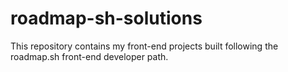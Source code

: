 # roadmap-sh-solutions
This repository contains my front-end projects built following the roadmap.sh front-end developer path.
